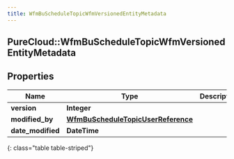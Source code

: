 ```yaml
---
title: WfmBuScheduleTopicWfmVersionedEntityMetadata
---
```

## PureCloud::WfmBuScheduleTopicWfmVersionedEntityMetadata

## Properties

|Name | Type | Description | Notes|
|------------ | ------------- | ------------- | -------------|
| **version** | **Integer** |  | [optional] |
| **modified_by** | [**WfmBuScheduleTopicUserReference**](WfmBuScheduleTopicUserReference.html) |  | [optional] |
| **date_modified** | **DateTime** |  | [optional] |
{: class="table table-striped"}


